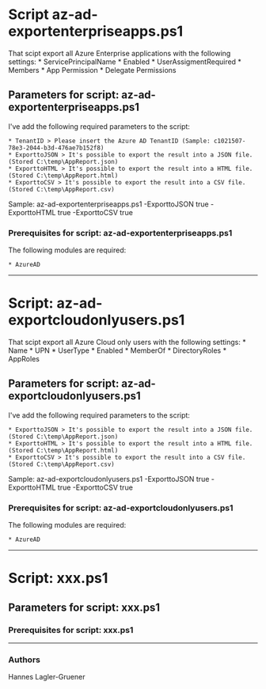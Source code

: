 # Script az-ad-exportenterpriseapps.ps1
That scipt export all Azure Enterprise applications with the following settings:
    * ServicePrincipalName
    * Enabled
    * UserAssigmentRequired
    * Members
    * App Permission
    * Delegate Permissions

## Parameters for script: az-ad-exportenterpriseapps.ps1
I've add the following required parameters to the script:

    * TenantID > Please insert the Azure AD TenantID (Sample: c1021507-78e3-2044-b3d-476ae7b152f8)
    * ExporttoJSON > It's possible to export the result into a JSON file. (Stored C:\temp\AppReport.json)
    * ExporttoHTML > It's possible to export the result into a HTML file. (Stored C:\temp\AppReport.html)
    * ExporttoCSV > It's possible to export the result into a CSV file. (Stored C:\temp\AppReport.csv)

Sample: 
    az-ad-exportenterpriseapps.ps1 -ExporttoJSON true
                                   -ExporttoHTML true
                                   -ExporttoCSV true

### Prerequisites for script: az-ad-exportenterpriseapps.ps1
The following modules are required:
    
    * AzureAD


---------------------------------------------------------------------------------------------------------------
# Script: az-ad-exportcloudonlyusers.ps1
That scipt export all Azure Cloud only users with the following settings:
    * Name
    * UPN
    * UserType
    * Enabled
    * MemberOf
    * DirectoryRoles
    * AppRoles

## Parameters for script: az-ad-exportcloudonlyusers.ps1
I've add the following required parameters to the script:

    * ExporttoJSON > It's possible to export the result into a JSON file. (Stored C:\temp\AppReport.json)
    * ExporttoHTML > It's possible to export the result into a HTML file. (Stored C:\temp\AppReport.html)
    * ExporttoCSV > It's possible to export the result into a CSV file. (Stored C:\temp\AppReport.csv)

Sample: 
    az-ad-exportcloudonlyusers.ps1 -ExporttoJSON true
                                   -ExporttoHTML true
                                   -ExporttoCSV true

### Prerequisites for script: az-ad-exportcloudonlyusers.ps1
The following modules are required:
    
    * AzureAD

---------------------------------------------------------------------------------------------------------------

# Script: xxx.ps1

## Parameters for script: xxx.ps1

### Prerequisites for script: xxx.ps1


---------------------------------------------------------------------------------------------------------------

### Authors
Hannes Lagler-Gruener